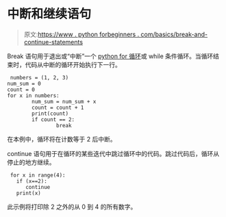 # 中断和继续语句

> 原文:[https://www . python forbeginners . com/basics/break-and-continue-statements](https://www.pythonforbeginners.com/basics/break-and-continue-statements)

Break 语句用于退出或“中断”一个 [python for 循环](https://www.pythonforbeginners.com/loops/for-while-and-nested-loops-in-python)或 while 条件循环。当循环结束时，代码从中断的循环开始执行下一行。

```
 numbers = (1, 2, 3)
num_sum = 0
count = 0
for x in numbers:
        num_sum = num_sum + x
        count = count + 1
        print(count)
        if count == 2:
                break 
```

在本例中，循环将在计数等于 2 后中断。

continue 语句用于在循环的某些迭代中跳过循环中的代码。跳过代码后，循环从停止的地方继续。

```
 for x in range(4):
   if (x==2):
      continue
   print(x) 
```

此示例将打印除 2 之外的从 0 到 4 的所有数字。